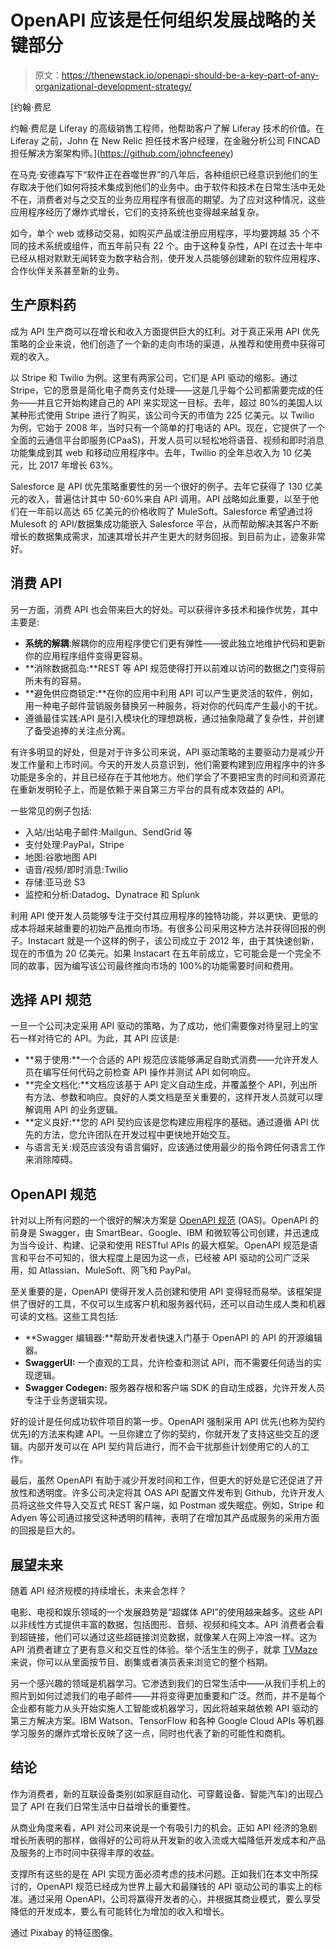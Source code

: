 # OpenAPI 应该是任何组织发展战略的关键部分

> 原文：<https://thenewstack.io/openapi-should-be-a-key-part-of-any-organizational-development-strategy/>

[](https://github.com/johncfeeney)

 [约翰·费尼

约翰·费尼是 Liferay 的高级销售工程师，他帮助客户了解 Liferay 技术的价值。在 Liferay 之前，John 在 New Relic 担任技术客户经理，在金融分析公司 FINCAD 担任解决方案架构师。](https://github.com/johncfeeney) [](https://github.com/johncfeeney)

在马克·安德森写下“软件正在吞噬世界”的八年后，各种组织已经意识到他们的生存取决于他们如何将技术集成到他们的业务中。由于软件和技术在日常生活中无处不在，消费者对与之交互的业务应用程序有很高的期望。为了应对这种情况，这些应用程序经历了爆炸式增长，它们的支持系统也变得越来越复杂。

如今，单个 web 或移动交易，如购买产品或注册应用程序，平均要跨越 35 个不同的技术系统或组件，而五年前只有 22 个。由于这种复杂性，API 在过去十年中已经从相对默默无闻转变为数字粘合剂，使开发人员能够创建新的软件应用程序、合作伙伴关系甚至新的业务。

## 生产原料药

成为 API 生产商可以在增长和收入方面提供巨大的红利。对于真正采用 API 优先策略的企业来说，他们创造了一个新的走向市场的渠道，从推荐和使用费中获得可观的收入。

以 Stripe 和 Twilio 为例。这里有两家公司，它们是 API 驱动的缩影。通过 Stripe，它的愿景是简化电子商务支付处理——这是几乎每个公司都需要完成的任务——并且它开始构建自己的 API 来实现这一目标。去年，超过 80%的美国人以某种形式使用 Stripe 进行了购买，该公司今天的市值为 225 亿美元。以 Twilio 为例，它始于 2008 年，当时只有一个简单的打电话的 API。现在，它提供了一个全面的云通信平台即服务(CPaaS)，开发人员可以轻松地将语音、视频和即时消息功能集成到其 web 和移动应用程序中。去年，Twillio 的全年总收入为 10 亿美元，比 2017 年增长 63%。

Salesforce 是 API 优先策略重要性的另一个很好的例子。去年它获得了 130 亿美元的收入，普遍估计其中 50-60%来自 API 调用。API 战略如此重要，以至于他们在一年前以高达 65 亿美元的价格收购了 MuleSoft。Salesforce 希望通过将 Mulesoft 的 API/数据集成功能嵌入 Salesforce 平台，从而帮助解决其客户不断增长的数据集成需求，加速其增长并产生更大的财务回报。到目前为止，迹象非常好。

## 消费 API

另一方面，消费 API 也会带来巨大的好处。可以获得许多技术和操作优势，其中主要是:

*   **系统的解耦**:解耦你的应用程序使它们更有弹性——彼此独立地维护代码和更新你的应用程序组件变得更容易。
*   **消除数据孤岛:**REST 等 API 规范使得打开以前难以访问的数据之门变得前所未有的容易。
*   **避免供应商锁定:**在你的应用中利用 API 可以产生更灵活的软件，例如，用一种电子邮件营销服务替换另一种服务，将对你的代码库产生最小的干扰。
*   遵循最佳实践:API 是引入模块化的理想跳板，通过抽象隐藏了复杂性，并创建了备受追捧的关注点分离。

有许多明显的好处，但是对于许多公司来说，API 驱动策略的主要驱动力是减少开发工作量和上市时间。今天的开发人员意识到，他们需要构建到应用程序中的许多功能是多余的，并且已经存在于其他地方。他们学会了不要把宝贵的时间和资源花在重新发明轮子上，而是依赖于来自第三方平台的具有成本效益的 API。

一些常见的例子包括:

*   入站/出站电子邮件:Mailgun、SendGrid 等
*   支付处理:PayPal，Stripe
*   地图:谷歌地图 API
*   语音/视频/即时消息:Twilio
*   存储:亚马逊 S3
*   监控和分析:Datadog、Dynatrace 和 Splunk

利用 API 使开发人员能够专注于交付其应用程序的独特功能，并以更快、更低的成本将越来越重要的初始产品推向市场。有很多公司采用这种方法并获得回报的例子。Instacart 就是一个这样的例子，该公司成立于 2012 年，由于其快速创新，现在的市值为 20 亿美元。如果 Instacart 在五年前成立，它可能会是一个完全不同的故事，因为编写该公司最终推向市场的 100%的功能需要时间和费用。

## 选择 API 规范

一旦一个公司决定采用 API 驱动的策略，为了成功，他们需要像对待皇冠上的宝石一样对待它的 API。为此，其 API 应该是:

*   **易于使用:**一个合适的 API 规范应该能够满足自助式消费——允许开发人员在编写任何代码之前检查 API 操作并测试 API 如何响应。
*   **完全文档化:**文档应该基于 API 定义自动生成，并覆盖整个 API，列出所有方法、参数和响应。良好的人类文档是至关重要的，这样开发人员就可以理解调用 API 的业务逻辑。
*   **定义良好:**您的 API 契约应该是您构建应用程序的基础。通过遵循 API 优先的方法，您允许团队在开发过程中更快地开始交互。
*   与语言无关:规范应该没有语言偏好，应该通过使用最少的指令跨任何语言工作来消除障碍。

## OpenAPI 规范

针对以上所有问题的一个很好的解决方案是 [OpenAPI 规范](https://swagger.io/specification/) (OAS)。OpenAPI 的前身是 Swagger，由 SmartBear、Google、IBM 和微软等公司创建，并迅速成为当今设计、构建、记录和使用 RESTful APIs 的最大框架。OpenAPI 规范是语言和平台不可知的，很大程度上是因为这一点，已经被 API 驱动的公司广泛采用，如 Atlassian、MuleSoft、网飞和 PayPal。

至关重要的是，OpenAPI 使得开发人员创建和使用 API 变得轻而易举。该框架提供了很好的工具，不仅可以生成客户机和服务器代码，还可以自动生成人类和机器可读的文档。这些工具包括:

*   **Swagger 编辑器:**帮助开发者快速入门基于 OpenAPI 的 API 的开源编辑器。
*   **SwaggerUI:** 一个直观的工具，允许检查和测试 API，而不需要任何适当的实现逻辑。
*   **Swagger Codegen:** 服务器存根和客户端 SDK 的自动生成器，允许开发人员专注于业务逻辑实现。

好的设计是任何成功软件项目的第一步。OpenAPI 强制采用 API 优先(也称为契约优先)的方法来构建 API。一旦你建立了你的契约，你就开发了支持这些交互的逻辑。内部开发可以在 API 契约背后进行，而不会干扰那些计划使用它的人的工作。

最后，虽然 OpenAPI 有助于减少开发时间和工作，但更大的好处是它还促进了开放性和透明度。许多公司决定将其 OAS API 配置文件发布到 Github，允许开发人员将这些文件导入交互式 REST 客户端，如 Postman 或失眠症。例如，Stripe 和 Adyen 等公司通过接受这种透明的精神，表明了在增加其产品或服务的采用方面的回报是巨大的。

## 展望未来

随着 API 经济规模的持续增长，未来会怎样？

电影、电视和娱乐领域的一个发展趋势是“超媒体 API”的使用越来越多。这些 API 以非线性方式提供丰富的数据，包括图形、音频、视频和纯文本。API 消费者会看到超链接，他们可以通过这些超链接浏览数据，就像某人在网上冲浪一样。这为 API 消费者建立了更有意义和交互性的体验。举个活生生的例子，就拿 [TVMaze](http://api.tvmaze.com) 来说，你可以从里面按节目、剧集或者演员表来浏览它的整个档期。

另一个感兴趣的领域是机器学习。它渗透到我们的日常生活中——从我们手机上的照片到如何过滤我们的电子邮件——并将变得更加重要和广泛。然而，并不是每个企业都有能力从头开始实施人工智能或机器学习，因此将越来越依赖 API 驱动的第三方解决方案。IBM Watson、TensorFlow 和各种 Google Cloud APIs 等机器学习服务的爆炸式增长反映了这一点，同时也代表了新的可能性和商机。

## 结论

作为消费者，新的互联设备类别(如家庭自动化、可穿戴设备、智能汽车)的出现凸显了 API 在我们日常生活中日益增长的重要性。

从商业角度来看，API 对公司来说是一个有吸引力的机会。正如 API 经济的急剧增长所表明的那样，做得好的公司将从开发新的收入流或大幅降低开发成本和产品及服务的上市时间中获得丰厚的收益。

支撑所有这些的是在 API 实现方面必须考虑的技术问题。正如我们在本文中所探讨的，OpenAPI 规范已经成为世界上最大和最赚钱的 API 驱动公司的事实上的标准。通过采用 OpenAPI，公司将赢得开发者的心，并根据其商业模式，要么享受降低的开发成本，要么有可能转化为增加的收入和增长。

通过 Pixabay 的特征图像。

<svg xmlns:xlink="http://www.w3.org/1999/xlink" viewBox="0 0 68 31" version="1.1"><title>Group</title> <desc>Created with Sketch.</desc></svg>